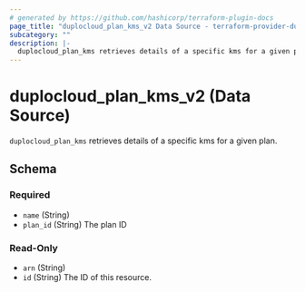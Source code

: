 ```yaml
---
# generated by https://github.com/hashicorp/terraform-plugin-docs
page_title: "duplocloud_plan_kms_v2 Data Source - terraform-provider-duplocloud"
subcategory: ""
description: |-
  duplocloud_plan_kms retrieves details of a specific kms for a given plan.
---
```


# duplocloud_plan_kms_v2 (Data Source)

`duplocloud_plan_kms` retrieves details of a specific kms for a given plan.



<!-- schema generated by tfplugindocs -->
## Schema

### Required

- `name` (String)
- `plan_id` (String) The plan ID

### Read-Only

- `arn` (String)
- `id` (String) The ID of this resource.
